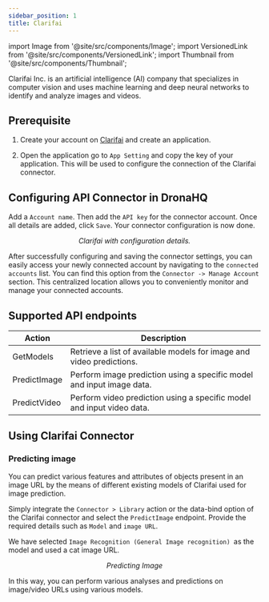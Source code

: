 ```yaml
---
sidebar_position: 1
title: Clarifai
---
```

import Image from '@site/src/components/Image';
import VersionedLink from '@site/src/components/VersionedLink';
import Thumbnail from '@site/src/components/Thumbnail';


Clarifai Inc. is an artificial intelligence (AI) company that specializes in computer vision and uses machine learning and deep neural networks to identify and analyze images and videos. 

## Prerequisite

1. Create your account on [Clarifai](https://clarifai.com/login?utm_source=clarifai&utm_medium=referral) and create an application.

2. Open the application go to `App Setting` and copy the key of your application. This will be used to configure the connection of the Clarifai connector.

<figure>
  <Thumbnail src="/img/reference/connectors/clarifai/keys.png" alt="AWS Lambda with configuration details." />
</figure>


## Configuring API Connector in DronaHQ

Add a `Account name`. Then add the `API key` for the connector account. Once all details are added, click `Save`. Your connector configuration is now done.


<figure>
  <Thumbnail src="/img/reference/connectors/clarifai/details.png" alt="Clarifai with configuration details." />
  <figcaption align = "center"><i>Clarifai with configuration details.</i></figcaption>
</figure>


After successfully configuring and saving the connector settings, you can easily access your newly connected account by navigating to the `connected accounts` list. You can find this option from the `Connector -> Manage Account` section. This centralized location allows you to conveniently monitor and manage your connected accounts.

## Supported API endpoints

| Action        | Description                                                               |
|---------------|---------------------------------------------------------------------------|
| GetModels     | Retrieve a list of available models for image and video predictions.     |
| PredictImage  | Perform image prediction using a specific model and input image data.    |
| PredictVideo  | Perform video prediction using a specific model and input video data.    |


## Using Clarifai Connector

### Predicting image
You can predict various features and attributes of objects present in an image URL by the means of different existing models of Clarifai used for image prediction.

Simply integrate the `Connector > Library` action or the data-bind option of the Clarifai connector and select the `PredictImage` endpoint. Provide the required details such as `Model` and `image URL`.

We have selected `Image Recognition (General Image recognition) `as the model and used a cat image URL.

<figure>
  <Thumbnail src="/img/reference/connectors/clarifai/predict.jpeg" alt="Predicting Image" />
  <figcaption align = "center"><i>Predicting Image</i></figcaption>
</figure>

In this way, you can perform various analyses and predictions on image/video URLs using various models.